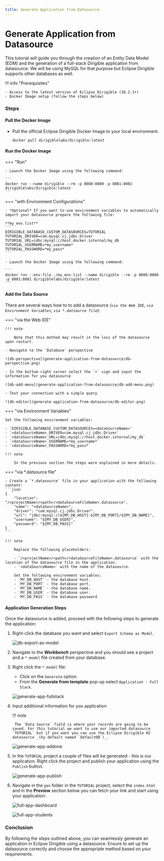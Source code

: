```yaml
---
title: Generate Application from Datasource
---
```


Generate Application from Datasource
===

This tutorial will guide you through the creation of an Entity Data Model (EDM) and the generation of a full-stack Dirigible application from datasource. We will be using MySQL for that purpose but Eclipse Dirigible supports other databases as well.

!!! info "Prerequisites"

    - Access to the latest version of Eclipse Dirigible (10.2.1+)
    - Docker Image setup (follow the steps below)

### Steps

#### Pull the Docker Image

- Pull the official Eclipse Dirigible Docker Image to your local environment.

    ```
    docker pull dirigiblelabs/dirigible:latest
    ```

#### Run the Docker Image

=== "Run"

    - Launch the Docker Image using the following command:

    ```
    docker run --name dirigible --rm -p 8080:8080 -p 8081:8081 dirigiblelabs/dirigible:latest
    ```

=== "with Environment Configurations"

    - *Optional* If you want to use environment variables to automatically import your datasource prepare the following file:

    **my_env.list**
    ```
    DIRIGIBLE_DATABASE_CUSTOM_DATASOURCES=TUTORIAL
    TUTORIAL_DRIVER=com.mysql.cj.jdbc.Driver
    TUTORIAL_URL=jdbc:mysql://host.docker.internal/my_db
    TUTORIAL_USERNAME=*my_username*
    TUTORIAL_PASSWORD=*my_pass*
    ```

    - Launch the Docker Image using the following command:

    ```
    docker run --env-file ./my_env.list --name dirigible --rm -p 8080:8080 -p 8081:8081 dirigiblelabs/dirigible:latest
    ```


#### Add the Data Source

There are several ways how to to add a datasource _(`via the Web IDE`, `via Environment Variables`, `via *.datsource file`)_:

=== "via the Web IDE"

    !!! note
    
        Note that this method may result in the loss of the datasource upon restart.

    - Navigate to the `Database` perspective

    ![db-perspective](generate-application-from-datasource/db-perspective.png)

    - In the bottom right corner select the `+` sign and input the information for you datasource

    ![db-add-menu](generate-application-from-datasource/db-add-menu.png)

    - Test your connection with a simple query

    ![db-editor](generate-application-from-datasource/db-editor.png)

=== "via Environment Variables"

    Set the following environment variables:

    - `DIRIGIBLE_DATABASE_CUSTOM_DATASOURCES=<dataSourceName>`
    - `<dataSourceName>_DRIVER=com.mysql.cj.jdbc.Driver`
    - `<dataSourceName>_URL=jdbc:mysql://host.docker.internal/my_db`
    - `<dataSourceName>_USERNAME=*my_username*`
    - `<dataSourceName>_PASSWORD=*my_pass*`

    !!! note
    
        In the previous section the steps were explained in more details.


=== "via *.datsource file"

    - Create a `*.datasource` file in your application with the following content:
    ```json
    {
        "location": "/<projectName>/<path>/<dataSourceFileName>.datasource",
        "name": "<dataSourceName>",
        "driver": "com.mysql.cj.jdbc.Driver",
        "url": "jdbc:mysql://${MY_DB_HOST}:${MY_DB_PORT}/${MY_DB_NAME}",
        "username": "${MY_DB_USER}",
        "password": "${MY_DB_PASS}" 
    }
    ```

    !!! note

        Replace the following placeholders:
        
        - `/<projectName>/<path>/<dataSourceFileName>.datasource` with the location of the datasource file in the application.
        - `<dataSourceName>` with the name of the datasource.
        
        Set the following environment variables:
        - `MY_DB_HOST` - the database host.
        - `MY_DB_PORT` - the database port.
        - `MY_DB_NAME` - the database name.
        - `MY_DB_USER` - the database user.
        - `MY_DB_PASS` - the database password

#### Application Generation Steps

Once the datasource is added, proceed with the following steps to generate the application:

1. Right-click the database you want and select `Export Schema as Model`.

    ![db-export-as-model](generate-application-from-datasource/db-export-as-model.png)

2. Navigate to the _**Workbench**_ perspective and you should see a project and a `*.model` file created from your database.

3. Right click the `*.model` file:

    - Click on the `Generate` option.
    - From the **Generate from template** pop-up select `Application - Full Stack`.

    ![generate-app-fullstack](generate-application-from-datasource/generate-app-fullstack.png)

4. Input additional information for you application

    !!! note

        The `Data Source` field is where your records are going to be saved. For this tutorial we want to use our imported datasource `TUTORIAL` but if you want you can use the Eclipse Dirigible H2 datasource _(by default named `DefaultDB`)_.

    ![generate-app-addone](generate-application-from-datasource/generate-app-addon.png)

5. In the `TUTORIAL` project a couple of files will be generated - this is our application. Right click the project and publish your application using the `Publish` button.

    ![generate-app-publish](generate-application-from-datasource/generate-app-publish.png)

6. Navigate in the `gen` folder in the `TUTORIAL` project, select the `index.html` and in the **Preview** section below you can fetch
your link and start using your application:

    ![full-app-dashboard](generate-application-from-datasource/full-app-dashboard.png)

    ![full-app-students](generate-application-from-datasource/full-app-students.png)

### Conclusion

By following the steps outlined above, you can seamlessly generate an application in Eclipse Dirigible using a datasource. Ensure to set up the datasource correctly and choose the appropriate method based on your requirements.
